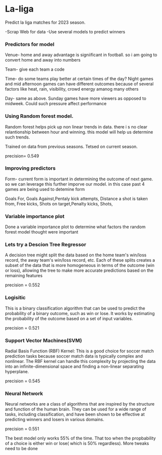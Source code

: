 # La-liga
Predict la liga matches for 2023 season.


-Scrap Web for data
-Use several models to predict winners


### Predictors for model
Venue- home and away advantage is signiificant in football. so i am going to convert home and away into numbers

Team- give each team a code

Time- do some teams play better at certain times of the day? Night games and mid afternoon games can have different outcomes because of several factors like heat, rain, visibility, crowd energy amanog many others

Day- same as above. Sunday games have more viewers as opposed to midweek. Could such pressure affect performance



### Using Random forest model. 
Random forest helps pick up non linear trends in data. there i s no clear relantionship between hour and winning. this model will help us determine such trends.

Trained on data from previous seasons.
Tetsed on current season.

precision= 0.549

### Improving predictors 
Form- current form is important in determining the outcome of next game. so we can leverage this further imporve our model. in this case past 4 games are being used to detemine form

Goals For, Goals Against,Pentaly kick attempts, Distance a shot is taken from, Free kicks, Shots on target,Penalty kicks, Shots, 


### Variable importance plot 
Done a variable importance plot to determine what factors the random forest model thought were important

### Lets try a Descion Tree Regressor
A decision tree might split the data based on the home team's win/loss record, the away team's win/loss record, etc. Each of these splits creates a subset of the data that is more homogeneous in terms of the outcome (win or loss), allowing the tree to make more accurate predictions based on the remaining features

precision = 0.552


### Logisitic
This is a binary classification algorithm that can be used to predict the probability of a binary outcome, such as win or lose. It works by estimating the probability of the outcome based on a set of input variables.

precision = 0.521

### Support Vector Machines(SVM) 
Radial Basis Function (RBF) Kernel: This is a good choice for soccer match prediction tasks because soccer match data is typically complex and nonlinear. The RBF kernel can handle this complexity by projecting the data into an infinite-dimensional space and finding a non-linear separating hyperplane.

precision = 0.545


### Neural Network 
Neural networks are a class of algorithms that are inspired by the structure and function of the human brain. They can be used for a wide range of tasks, including classification, and have been shown to be effective at predicting winners and losers in various domains. 


precision = 0.551

The best model only works 55% of the time. That too when the propbability of a choice is either win or lose( which is 50% regardless). More tweaks need to be done
